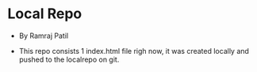 # Local Repo

* By Ramraj Patil

* This repo consists 1 index.html file righ now, it was created locally and pushed to the localrepo on git.
